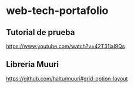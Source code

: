 # web-tech-portafolio

## Tutorial de prueba 
https://www.youtube.com/watch?v=42T31laI9Qs

## Libreria Muuri
https://github.com/haltu/muuri#grid-option-layout

